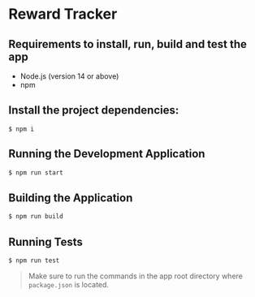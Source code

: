 # Reward Tracker
## Requirements to install, run, build and test the app

- Node.js (version 14 or above)
- npm


## Install the project dependencies:
```
$ npm i
```

## Running the Development Application
```sh
$ npm run start
```
## Building the Application
```sh
$ npm run build
```

## Running Tests
```sh
$ npm run test
```

> Make sure to run the commands in the app root directory where `package.json` is located.
